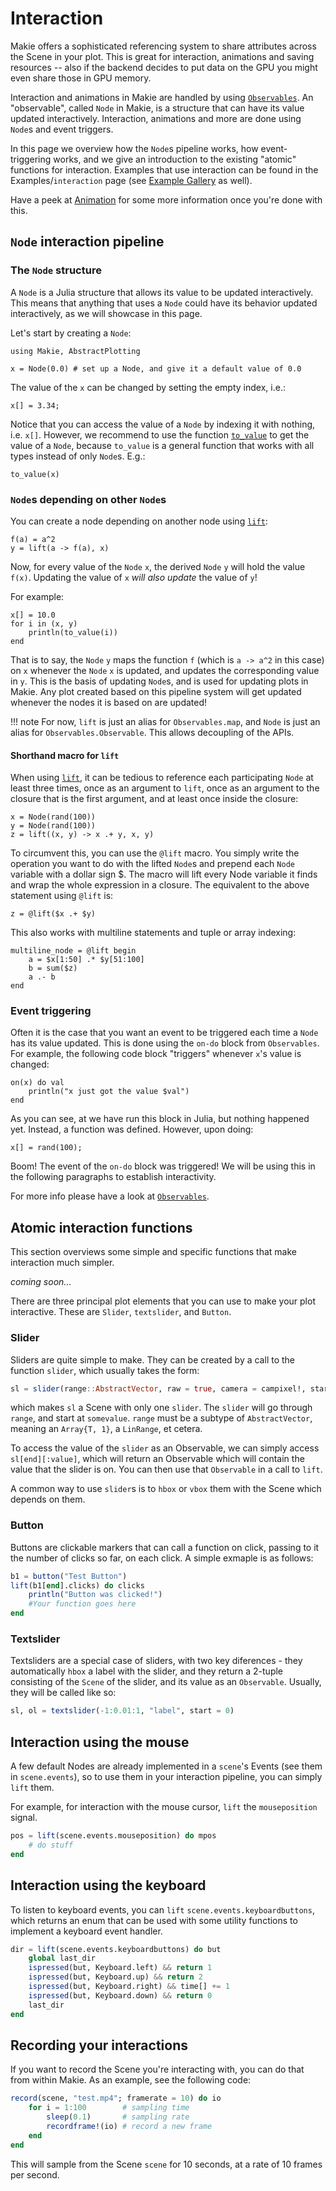 # Interaction
Makie offers a sophisticated referencing system to share attributes across the Scene
in your plot. This is great for interaction, animations and saving resources -- also if the backend
decides to put data on the GPU you might even share those in GPU memory.

Interaction and animations in Makie are handled by using [`Observables`](https://juliagizmos.github.io/Observables.jl/stable/). An "observable", called `Node` in Makie, is a structure that can have its value updated interactively.
Interaction, animations and more are done using `Node`s and event triggers.

In this page we overview how the `Node`s pipeline works, how event-triggering works, and we give an introduction to the existing "atomic" functions for interaction.
Examples that use interaction can be found in the Examples/`interaction` page (see [Example Gallery](http://juliaplots.org/MakieReferenceImages/gallery/index.html) as well).

Have a peek at [Animation](@ref) for some more information once you're done with this.

## `Node` interaction pipeline
### The `Node` structure
A `Node` is a Julia structure that allows its value to be updated interactively. This means that anything that uses a `Node` could have its behavior updated interactively, as we will showcase in this page.

Let's start by creating a `Node`:
```@example 1
using Makie, AbstractPlotting
```

```@example 1
x = Node(0.0) # set up a Node, and give it a default value of 0.0
```

The value of the `x` can be changed by setting the empty index, i.e.:
```@example 1
x[] = 3.34;
```

Notice that you can access the value of a `Node` by indexing it with nothing, i.e. `x[]`. However, we recommend to use the function [`to_value`](@ref) to get the value of a `Node`, because `to_value` is a general function that works with all types instead of only `Node`s. E.g.:
```@example 1
to_value(x)
```

### `Node`s depending on other `Node`s

You can create a node depending on another node using [`lift`](@ref):

```@example 1
f(a) = a^2
y = lift(a -> f(a), x)
```

Now, for every value of the `Node` `x`, the derived `Node` `y` will hold the value `f(x)`. Updating the value of `x` _will also update_ the value of `y`!

For example:
```@example 1
x[] = 10.0
for i in (x, y)
    println(to_value(i))
end
```

That is to say, the `Node` `y` maps the function `f` (which is `a -> a^2` in this case) on `x` whenever the `Node` `x` is updated, and updates the corresponding value in `y`.
This is the basis of updating `Node`s, and is used for updating plots in Makie.
Any plot created based on this pipeline system will get updated whenever the nodes it is based on are updated!

!!! note
    For now, `lift` is just an alias for `Observables.map`,
    and `Node` is just an alias for `Observables.Observable`.
    This allows decoupling of the APIs.

#### Shorthand macro for `lift`

When using [`lift`](@ref), it can be tedious to reference each participating `Node`
at least three times, once as an argument to `lift`, once as an argument to the closure that
is the first argument, and at least once inside the closure:

```@example 1
x = Node(rand(100))
y = Node(rand(100))
z = lift((x, y) -> x .+ y, x, y)
```

To circumvent this, you can use the `@lift` macro. You simply write the operation
you want to do with the lifted `Node`s and prepend each `Node` variable
with a dollar sign $. The macro will lift every Node variable it finds and wrap
the whole expression in a closure. The equivalent to the above statement using `@lift` is:

```@example 1
z = @lift($x .+ $y)
```

This also works with multiline statements and tuple or array indexing:

```@example 1
multiline_node = @lift begin
    a = $x[1:50] .* $y[51:100]
    b = sum($z)
    a .- b
end
```

### Event triggering
Often it is the case that you want an event to be triggered each time a `Node` has its value updated.
This is done using the `on-do` block from `Observables`.
For example, the following code block "triggers" whenever `x`'s value is changed:
```@example 1
on(x) do val
    println("x just got the value $val")
end
```

As you can see, at we have run this block in Julia, but nothing happened yet.
Instead, a function was defined. However, upon doing:
```@example 1
x[] = rand(100);
```

Boom! The event of the `on-do` block was triggered!
We will be using this in the following paragraphs to establish interactivity.

For more info please have a look at [`Observables`](https://juliagizmos.github.io/Observables.jl/stable/).

## Atomic interaction functions
This section overviews some simple and specific functions that make interaction much simpler.

_coming soon..._

There are three principal plot elements that you can use to make your plot interactive.  These are `Slider`, `textslider`, and `Button`.

### Slider

Sliders are quite simple to make.  They can be created by a call to the function `slider`, which usually takes the form:

```julia
sl = slider(range::AbstractVector, raw = true, camera = campixel!, start = somevalue)
```

which makes `sl` a Scene with only one `slider`.  The `slider` will go through `range`, and start at `somevalue`.  `range` must be a subtype of `AbstractVector`, meaning an `Array{T, 1}`, a `LinRange`, et cetera.

To access the value of the `slider` as an Observable, we can simply access `sl[end][:value]`, which will return an Observable which will contain the value that the slider is on.  You can then use that `Observable` in a call to `lift`.

A common way to use `slider`s is to `hbox` or `vbox` them with the Scene which depends on them.

### Button

Buttons are clickable markers that can call a function on click, passing to it the number of clicks so far, on each click. A simple exmaple is as follows:

```julia
b1 = button("Test Button")
lift(b1[end].clicks) do clicks
    println("Button was clicked!")
    #Your function goes here
end
```

### Textslider

Textsliders are a special case of sliders, with two key diferences - they automatically `hbox` a label with the slider, and they return a 2-tuple consisting of the `Scene` of the slider, and its value as an `Observable`.  Usually, they will be called like so:

```julia
sl, ol = textslider(-1:0.01:1, "label", start = 0)
```


## Interaction using the mouse
A few default Nodes are already implemented in a `scene`'s Events (see them in `scene.events`), so to use them in your interaction pipeline, you can simply `lift` them.

For example, for interaction with the mouse cursor, `lift` the `mouseposition` signal.

```julia
pos = lift(scene.events.mouseposition) do mpos
    # do stuff
end
```

## Interaction using the keyboard

To listen to keyboard events, you can `lift` `scene.events.keyboardbuttons`, which returns an enum that can be used with some utility functions to implement a keyboard event handler.

```julia
dir = lift(scene.events.keyboardbuttons) do but
    global last_dir
    ispressed(but, Keyboard.left) && return 1
    ispressed(but, Keyboard.up) && return 2
    ispressed(but, Keyboard.right) && time[] += 1
    ispressed(but, Keyboard.down) && return 0
    last_dir
end
```
<!--TODO make an actual example
TODO can we make a keyboard viewer in Makie?-->

## Recording your interactions

If you want to record the Scene you're interacting with, you can do that from within Makie.  As an example, see the following code:

```julia
record(scene, "test.mp4"; framerate = 10) do io
    for i = 1:100        # sampling time
        sleep(0.1)       # sampling rate
        recordframe!(io) # record a new frame
    end
end
```

This will sample from the Scene `scene` for 10 seconds, at a rate of 10 frames per second.
